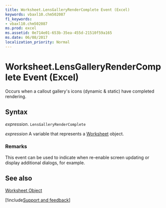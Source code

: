 ```yaml
---
title: Worksheet.LensGalleryRenderComplete Event (Excel)
keywords: vbaxl10.chm502087
f1_keywords:
- vbaxl10.chm502087
ms.prod: excel
ms.assetid: 0e714e01-653b-35ea-455d-21510f59a165
ms.date: 06/08/2017
localization_priority: Normal
---
```



# Worksheet.LensGalleryRenderComplete Event (Excel)

Occurs when a callout gallery's icons (dynamic & static) have completed rendering.


## Syntax

_expression_. `LensGalleryRenderComplete`

_expression_ A variable that represents a [Worksheet](./Excel.Worksheet.md) object.


### Remarks

This event can be used to indicate when re-enable screen updating or display additional dialogs, for example.


## See also


[Worksheet Object](Excel.Worksheet.md)

[!include[Support and feedback](~/includes/feedback-boilerplate.md)]